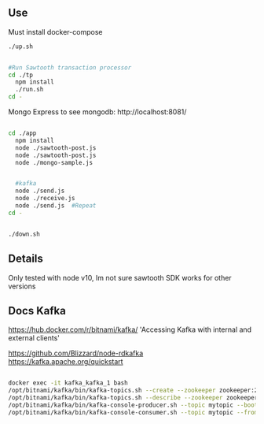 ## Use

Must install docker-compose
```bash
./up.sh


#Run Sawtooth transaction processor
cd ./tp
  npm install
  ./run.sh
cd -


```
Mongo Express to see mongodb:
http://localhost:8081/

```bash

cd ./app
  npm install
  node ./sawtooth-post.js
  node ./sawtooth-post.js
  node ./mongo-sample.js


  #kafka
  node ./send.js
  node ./receive.js
  node ./send.js  #Repeat
cd -


./down.sh

```


## Details

Only tested with node v10, Im not sure sawtooth SDK works for other versions


## Docs Kafka
https://hub.docker.com/r/bitnami/kafka/
'Accessing Kafka with internal and external clients'

https://github.com/Blizzard/node-rdkafka
https://kafka.apache.org/quickstart


```bash

docker exec -it kafka_kafka_1 bash
/opt/bitnami/kafka/bin/kafka-topics.sh --create --zookeeper zookeeper:2181 --topic mytopic --partitions 1 --replication-factor 1
/opt/bitnami/kafka/bin/kafka-topics.sh --describe --zookeeper zookeeper:2181 --topic mytopic
/opt/bitnami/kafka/bin/kafka-console-producer.sh --topic mytopic --bootstrap-server localhost:9092
/opt/bitnami/kafka/bin/kafka-console-consumer.sh --topic mytopic --from-beginning --bootstrap-server localhost:9092

```

